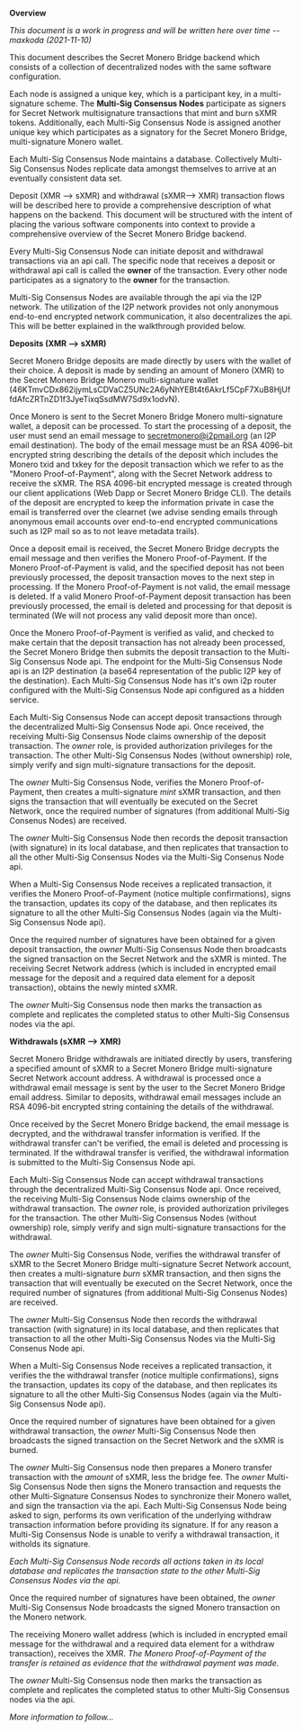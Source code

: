 **Overview**

*This document is a work in progress and will be written here over time -- maxkoda (2021-11-10)*

This document describes the Secret Monero Bridge backend which consists of a collection of decentralized nodes with the same software configuration.

Each node is assigned a unique key, which is a participant key, in a multi-signature scheme. The **Multi-Sig Consensus Nodes** participate as signers for 
Secret Network multisignature transactions that mint and burn sXMR tokens. Additionally, each Multi-Sig Consensus Node is assigned another unique key which
participates as a signatory for the Secret Monero Bridge, multi-signature Monero wallet.

Each Multi-Sig Consensus Node maintains a database. Collectively Multi-Sig Consensus Nodes replicate data amongst themselves to arrive at an eventually
consistent data set.

Deposit (XMR --> sXMR) and withdrawal (sXMR--> XMR) transaction flows will be described here to provide a comprehensive description of what happens on the
backend. This document will be structured with the intent of placing the various software components into context to provide a comprehensive overview of the 
Secret Monero Bridge backend.

Every Multi-Sig Consensus Node can initiate deposit and withdrawal transactions via an api call. The specific node that receives a deposit or withdrawal api call
is called the **owner** of the transaction. Every other node participates as a signatory to the **owner** for the transaction.

Multi-Sig Consensus Nodes are available through the api via the I2P network. The utilization of the I2P network provides not only anonymous end-to-end encrypted
network communication, it also decentralizes the api. This will be better explained in the walkthrough provided below.

**Deposits (XMR --> sXMR)**

Secret Monero Bridge deposits are made directly by users with the wallet of their choice. A deposit is made by sending an amount of Monero (XMR) to the Secret Monero Bridge Monero multi-signature wallet (46KTmvCDx862ijymLsCDVaCZ5UNc2A6yNhYEBt4t6AkrLf5CpF7XuB8HjUffdAfcZRTnZD1f3JyeTixqSsdMW7Sd9x1odvN).

Once Monero is sent to the Secret Monero Bridge Monero multi-signature wallet, a deposit can be processed. To start the processing of a deposit, the user must send an email message to secretmonero@i2pmail.org (an I2P email destination). The body of the email message must be an RSA 4096-bit encrypted string describing the details of the deposit which includes the Monero txid and txkey for the deposit transaction which we refer to as the "Monero Proof-of-Payment", along with the Secret Network address to receive the sXMR. The RSA 4096-bit encrypted message is created through our client applications (Web Dapp or Secret Monero Bridge CLI). The details of the deposit are encrypted to keep the information private in case the email is transferred over the clearnet (we advise sending emails through anonymous email accounts over end-to-end encrypted communications such as I2P mail so as to not leave metadata trails).

Once a deposit email is received, the Secret Monero Bridge decrypts the email message and then verifies the Monero Proof-of-Payment. If the Monero Proof-of-Payment is valid, and the specified deposit has not been previously processed, the deposit transaction moves to the next step in processing. If the Monero Proof-of-Payment is not valid, the email message is deleted. If a valid Monero Proof-of-Payment deposit transaction has been previously processed, the email is deleted and processing for that deposit is terminated (We will not process any valid deposit more than once).

Once the Monero Proof-of-Payment is verified as valid, and checked to make certain that the deposit transaction has not already been processed, the Secret Monero Bridge then submits the deposit transaction to the Multi-Sig Consensus Node api. The endpoint for the Multi-Sig Consensus Node api is an I2P destination (a base64 representation of the public I2P key of the destination). Each Multi-Sig Consensus Node has it's own i2p router configured with the Multi-Sig Consensus Node api configured as a hidden service.

Each Multi-Sig Consensus Node can accept deposit transactions through the decentralized Multi-Sig Consensus Node api. Once received, the receiving Multi-Sig Consensus Node claims ownership of the deposit transaction. The *owner* role, is provided authorization privileges for the transaction. The other Multi-Sig Consensus Nodes (without ownership) role, simply verify and sign multi-signature transactions for the deposit.

The *owner* Multi-Sig Consensus Node, verifies the Monero Proof-of-Payment, then creates a multi-signature *mint* sXMR transaction, and then signs the transaction that will eventually be executed on the Secret Network, once the required number of signatures (from additional Multi-Sig Consenus Nodes) are received. 

The *owner* Multi-Sig Consensus Node then records the deposit transaction (with signature) in its local database, and then replicates that transaction to all the other Multi-Sig Consensus Nodes via the Multi-Sig Consenus Node api.

When a Multi-Sig Consensus Node receives a replicated transaction, it verifies the Monero Proof-of-Payment (notice multiple confirmations), signs the transaction, updates its copy of the database, and then replicates its signature to all the other Multi-Sig Consensus Nodes (again via the Multi-Sig Consensus Node api).

Once the required number of signatures have been obtained for a given deposit transaction, the *owner* Multi-Sig Consensus Node then broadcasts the signed transaction on the Secret Network and the sXMR is minted. The receiving Secret Network address (which is included in encrypted email message for the deposit and a required data element for a deposit transaction), obtains the newly minted sXMR.

The *owner* Multi-Sig Consensus node then marks the transaction as complete and replicates the completed status to other Multi-Sig Consensus nodes via the api.

**Withdrawals (sXMR --> XMR)**

Secret Monero Bridge withdrawals are initiated directly by users, transfering a specified amount of sXMR to a Secret Monero Bridge multi-signature Secret Network account address. A withdrawal is processed once a withdrawal email message is sent by the user to the Secret Monero Bridge email address. Similar to deposits, withdrawal email messages include an RSA 4096-bit encrypted string containing the details of the withdrawal.

Once received by the Secret Monero Bridge backend, the email message is decrypted, and the withdrawal transfer information is verified. If the withdrawal transfer can't be verified, the email is deleted and processing is terminated. If the withdrawal transfer is verified, the withdrawal information is submitted to the Multi-Sig Consensus Node api.

Each Multi-Sig Consensus Node can accept withdrawal transactions through the decentralized Multi-Sig Consensus Node api. Once received, the receiving Multi-Sig Consensus Node claims ownership of the withdrawal transaction. The *owner* role, is provided authorization privileges for the transaction. The other Multi-Sig Consensus Nodes (without ownership) role, simply verify and sign multi-signature transactions for the withdrawal.

The *owner* Multi-Sig Consensus Node, verifies the withdrawal transfer of sXMR to the Secret Monero Bridge multi-signature Secret Network account, then creates a multi-signature *burn* sXMR transaction, and then signs the transaction that will eventually be executed on the Secret Network, once the required number of signatures (from additional Multi-Sig Consenus Nodes) are received. 

The *owner* Multi-Sig Consensus Node then records the withdrawal transaction (with signature) in its local database, and then replicates that transaction to all the other Multi-Sig Consensus Nodes via the Multi-Sig Consenus Node api.

When a Multi-Sig Consensus Node receives a replicated transaction, it verifies the the withdrawal transfer (notice multiple confirmations), signs the transaction, updates its copy of the database, and then replicates its signature to all the other Multi-Sig Consensus Nodes (again via the Multi-Sig Consensus Node api).

Once the required number of signatures have been obtained for a given withdrawal transaction, the *owner* Multi-Sig Consensus Node then broadcasts the signed transaction on the Secret Network and the sXMR is burned. 

The *owner* Multi-Sig Consensus node then prepares a Monero transfer transaction with the *amount* of sXMR, less the bridge fee. The *owner* Multi-Sig Consensus Node then signs the Monero transaction and requests the other Multi-Signature Consensus Nodes to synchronize their Monero wallet, and sign the transaction via the api. Each Multi-Sig Consensus Node being asked to sign, performs its own verification of the underlying withdraw transaction information before providing its signature. If for any reason a Multi-Sig Consensus Node is unable to verify a withdrawal transaction, it witholds its signature.

*Each Multi-Sig Consensus Node records all actions taken in its local database and replicates the transaction state to the other Multi-Sig Consensus Nodes via the api.*

Once the required number of signatures have been obtained, the *owner* Multi-Sig Consensus Node broadcasts the signed Monero transaction on the Monero network. 

The receiving Monero wallet address (which is included in encrypted email message for the withdrawal and a required data element for a withdraw transaction), receives the XMR. *The Monero Proof-of-Payment of the transfer is retained as evidence that the withdrawal payment was made.*

The *owner* Multi-Sig Consensus node then marks the transaction as complete and replicates the completed status to other Multi-Sig Consensus nodes via the api.


*More information to follow...*
